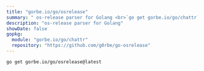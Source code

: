 ```yaml
---
title: "gorbe.io/go/osrelease"
summary: " os-release parser for Golang <br>`go get gorbe.io/go/chattr`"
description: "os-release parser for Golang"
showDate: false
gopkg:
  module: "gorbe.io/go/chattr"
  repository: "https://github.com/g0rbe/go-osrelease"
---
```


```bash
go get gorbe.io/go/osrelease@latest
```